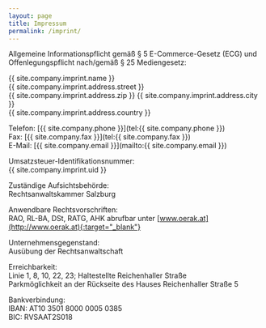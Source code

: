```yaml
---
layout: page
title: Impressum
permalink: /imprint/
---
```


Allgemeine Informationspflicht gemäß § 5 E-Commerce-Gesetz (ECG) und Offenlegungspflicht nach/gemäß § 25 Mediengesetz:

{{ site.company.imprint.name }}<br>
{{ site.company.imprint.address.street }}<br>
{{ site.company.imprint.address.zip }} {{ site.company.imprint.address.city }}<br>
{{ site.company.imprint.address.country }}

Telefon: [{{ site.company.phone }}](tel:{{ site.company.phone }})<br>
Fax: [{{ site.company.fax }}](tel:{{ site.company.fax }})<br>
E-Mail: [{{ site.company.email }}](mailto:{{ site.company.email }})

Umsatzsteuer-Identifikationsnummer: <br>
{{ site.company.imprint.uid }}

Zuständige Aufsichtsbehörde: <br>
Rechtsanwaltskammer Salzburg

Anwendbare Rechtsvorschriften: <br>
RAO, RL-BA, DSt, RATG, AHK abrufbar unter [www.oerak.at](http://www.oerak.at){:target="_blank"} <br>

Unternehmensgegenstand: <br>
Ausübung der Rechtsanwaltschaft

Erreichbarkeit: <br>
Linie 1, 8, 10, 22, 23; Haltestellte Reichenhaller Straße <br>
Parkmöglichkeit an der Rückseite des Hauses Reichenhaller Straße 5

Bankverbindung: <br>
IBAN: AT10 3501 8000 0005 0385 <br>
BIC: RVSAAT2S018

